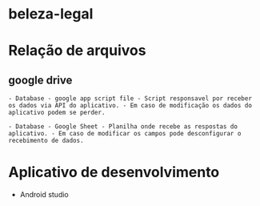 # beleza-legal



# Relação de arquivos
## google drive
    - Database - google app script file - Script responsavel por receber os dados via API do aplicativo. - Em caso de modificação os dados do aplicativo podem se perder.

    - Database - Google Sheet - Planilha onde recebe as respostas do aplicativo. - Em caso de modificar os campos pode desconfigurar o recebimento de dados.

# Aplicativo de desenvolvimento

 - Android studio 
 